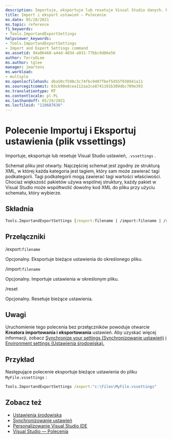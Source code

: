 ```yaml
---
description: Importuje, eksportuje lub resetuje Visual Studio danych. Rozszerzenie pliku vssettings
title: Import i eksport ustawień — Polecenie
ms.date: 05/28/2021
ms.topic: reference
f1_keywords:
- Tools.ImportandExportSettings
helpviewer_keywords:
- Tools.ImportandExportSettings
- Import and Export Settings command
ms.assetid: 94a06468-a44d-403d-a931-77bbc9d06e56
author: TerryGLee
ms.author: tglee
manager: jmartens
ms.workload:
- multiple
ms.openlocfilehash: dba50cf598c3c74f6c9407fbef5d55f938941a11
ms.sourcegitcommit: 63cb90e8cea112aa2ce8741101b309dbc709e393
ms.translationtype: MT
ms.contentlocale: pl-PL
ms.lasthandoff: 05/29/2021
ms.locfileid: "110687636"
---
```

# <a name="import-and-export-settings-command-vssettings-file"></a>Polecenie Importuj i Eksportuj ustawienia (plik vssettings)

Importuje, eksportuje lub resetuje Visual Studio ustawień, `.vssettings` .

Schemat pliku jest otwarty. Najczęściej schemat jest zgodny ze strukturą XML, w której każda kategoria jest tagiem, który sam może zawierać tagi podkategorii. Tagi podkategorii mogą zawierać tagi wartości właściwości. Chociaż większość pakietów używa wspólnej struktury, każdy pakiet w Visual Studio może współtwolić dowolny kod XML do pliku przy użyciu schematu, który wybierze.

## <a name="syntax"></a>Składnia

```cmd
Tools.ImportandExportSettings [/export:filename | /import:filename | /reset]
```

## <a name="switches"></a>Przełączniki

/export:`filename`

Opcjonalny. Eksportuje bieżące ustawienia do określonego pliku.

/import:`filename`

Opcjonalny. Importuje ustawienia w określonym pliku.

/reset

Opcjonalny. Resetuje bieżące ustawienia.

## <a name="remarks"></a>Uwagi

Uruchomienie tego polecenia bez przełączników powoduje otwarcie **Kreatora importowania i eksportowania** ustawień. Aby uzyskać więcej informacji, zobacz [Synchronize your settings (Synchronizowanie ustawień)](../synchronized-settings-in-visual-studio.md) [i Environment settings (Ustawienia środowiska).](../environment-settings.md)

## <a name="example"></a>Przykład

Następujące polecenie eksportuje bieżące ustawienia do pliku `MyFile.vssettings` :

```cmd
Tools.ImportandExportSettings /export:"c:\Files\MyFile.vssettings"
```



## <a name="see-also"></a>Zobacz też

- [Ustawienia środowiska](../../ide/environment-settings.md)
- [Synchronizowanie ustawień](../../ide/synchronized-settings-in-visual-studio.md)
- [Personalizowanie Visual Studio IDE](../../ide/personalizing-the-visual-studio-ide.md)
- [Visual Studio — Polecenia](../../ide/reference/visual-studio-commands.md)
